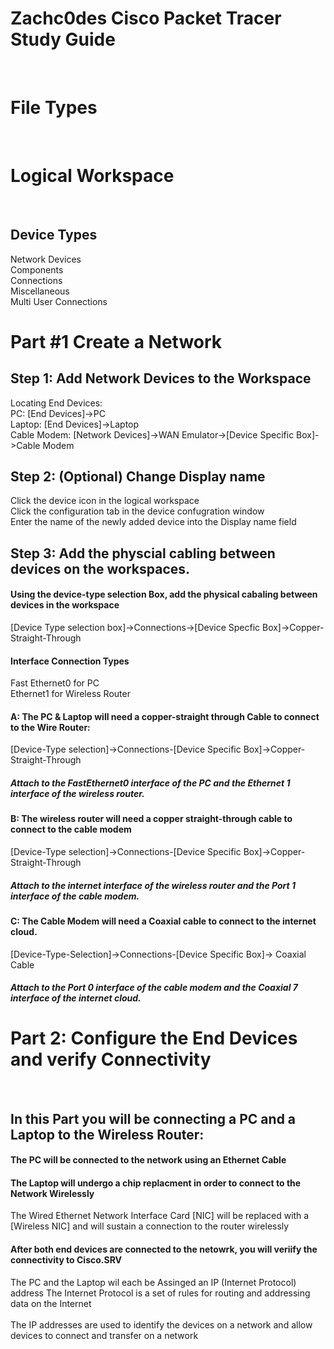 <H1> Zachc0des Cisco Packet Tracer Study Guide </h1><BR>

<H1>File Types</H1><BR>

<H1>Logical Workspace </H1> <BR>
<H2>Device Types</H2>
<p1>Network Devices</p1><br>
<p1>Components</p1><br>
<p1>Connections</p1><br>
<p1>Miscellaneous</p1><br>
<p1>Multi User Connections</p1><br>

<h1> Part #1 Create a Network</h1>
<h2>Step 1: Add Network Devices to the Workspace</h2>
<p1>Locating End Devices:</p1><br>
<p1>PC: [End Devices]->PC</p1><br>
<p1>Laptop: [End Devices]->Laptop</p1><br>
<p1>Cable Modem: [Network Devices]->WAN Emulator->[Device Specific Box]->Cable Modem</p1>


<h2>Step 2: (Optional) Change Display name</h2>
<p1>Click the device icon in the logical workspace</p1><br>
<p1>Click the configuration tab in the device confugration window</p1><br>
<p1>Enter the name of the newly added device into the Display name field</p1>

<h2>Step 3: Add the physcial cabling between devices on the workspaces.</h3>
<h4>Using the device-type selection Box, add the physical cabaling between devices in the workspace</h4>

<p1>[Device Type selection box]->Connections->[Device Specfic Box]->Copper-Straight-Through</p1>
<h4>Interface Connection Types</h4>
<p1>Fast Ethernet0 for PC<br>
Ethernet1 for Wireless Router
</p1><br>

<h4> A: The PC & Laptop will need a copper-straight through Cable to connect to the Wire Router:</h4>
<p1>[Device-Type selection]->Connections-[Device Specific Box]->Copper-Straight-Through</p1>
<h5>Attach  to the FastEthernet0 interface of the PC and the Ethernet 1 interface of the wireless router.</h5>


<h4> B: The wireless router will need a copper straight-through cable to connect to the cable modem </h4>
<p1>[Device-Type selection]->Connections-[Device Specific Box]->Copper-Straight-Through</p1>
<h5>Attach to the internet interface of the wireless router and the Port 1 interface of the cable modem.</h5>

<h4> C: The Cable Modem will need a Coaxial cable to connect to the internet cloud.</h4>
<p1>[Device-Type-Selection]->Connections-[Device Specific Box]-> Coaxial Cable </p>
<h5>Attach to the Port 0 interface of the cable modem and the Coaxial 7 interface of the internet cloud.</h5>

<h1>Part 2: Configure the End Devices and verify Connectivity</h1><BR>
<h2>In this Part you will be connecting a PC and a Laptop to the Wireless Router:</h2>
<h4>The PC will be connected to the network using an Ethernet Cable<h4>
<h4>The Laptop will undergo a chip replacment in order to connect to the Network Wirelessly</h4>
<p1> The Wired Ethernet Network Interface Card [NIC] will be replaced with a [Wireless NIC] and will sustain a connection to the router wirelessly </P1>
<H4>After both end devices are connected to the netowrk, you will veriify the connectivity to Cisco.SRV</h4>
<p1>The PC and the Laptop wil each be Assinged an IP (Internet Protocol) address The Internet Protocol is a set of rules for routing and addressing data on the Internet<BR><br>
The IP addresses are used to identify the devices on a network and allow devices to connect and transfer on a network</p1>



